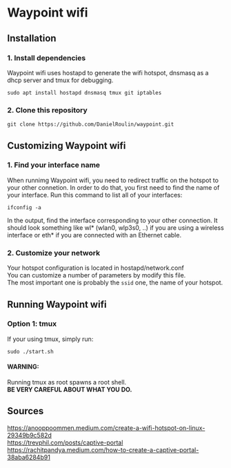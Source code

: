 # Waypoint wifi

## Installation
### 1. Install dependencies
Waypoint wifi uses hostapd to generate the wifi hotspot, dnsmasq as a dhcp server and tmux for debugging.
```
sudo apt install hostapd dnsmasq tmux git iptables
```

### 2. Clone this repository
```
git clone https://github.com/DanielRoulin/waypoint.git
```

## Customizing Waypoint wifi
### 1. Find your interface name
When runnimg Waypoint wifi, you need to redirect traffic on the hotspot to your other connetion. In order to do that, you first need to find the name of your interface. 
Run this command to list all of your interfaces:
```
ifconfig -a
```
In the output, find the interface corresponding to your other connection. It should look something like wl* (wlan0, wlp3s0, ..) if you are using a wireless interface  or eth* if you are connected with an Ethernet cable.

### 2. Customize your network
Your hotspot configuration is located in hostapd/network.conf  
You can customize a number of parameters by modify this file.  
The most important one is probably the ```ssid``` one, the name of your hotspot.


## Running Waypoint wifi
### Option 1: tmux
If your using tmux, simply run:
```
sudo ./start.sh
```

#### WARNING:
Running tmux as root spawns a root shell.  
**BE VERY CAREFUL ABOUT WHAT YOU DO.**

## Sources
https://anooppoommen.medium.com/create-a-wifi-hotspot-on-linux-29349b9c582d  
https://trevphil.com/posts/captive-portal  
https://rachitpandya.medium.com/how-to-create-a-captive-portal-38aba6284b91